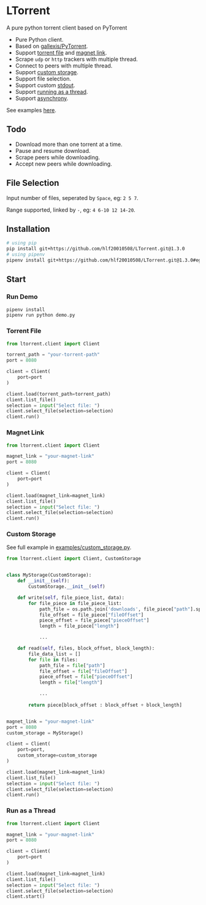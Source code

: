 
# LTorrent
A pure python torrent client based on PyTorrent

- Pure Python client.
- Based on [gallexis/PyTorrent](https://github.com/gallexis/PyTorrent).
- Support [torrent file](#torrent-file) and [magnet link](#magnet-link).
- Scrape `udp` or `http` trackers with multiple thread.
- Connect to peers with multiple thread.
- Support [custom storage](#custom-storage).
- Support file selection.
- Support custom [stdout](https://github.com/hlf20010508/LTorrent/tree/master/examples/custom_stdout.py).
- Support [running as a thread](#run-as-a-thread).
- Support [asynchrony](https://github.com/hlf20010508/LTorrent/tree/master/examples/async.py).

See examples [here](https://github.com/hlf20010508/LTorrent/tree/master/examples).

## Todo
- Download more than one torrent at a time.
- Pause and resume download.
- Scrape peers while downloading.
- Accept new peers while downloading.

## File Selection
Input number of files, seperated by `Space`, eg: `2 5 7`.

Range supported, linked by `-`, eg: `4 6-10 12 14-20`.

## Installation
```sh
# using pip
pip install git+https://github.com/hlf20010508/LTorrent.git@1.3.0
# using pipenv
pipenv install git+https://github.com/hlf20010508/LTorrent.git@1.3.0#egg=LTorrent
```

## Start
### Run Demo
```sh
pipenv install
pipenv run python demo.py
```

### Torrent File
```py
from ltorrent.client import Client

torrent_path = "your-torrent-path"
port = 8080

client = Client(
    port=port
)

client.load(torrent_path=torrent_path)
client.list_file()
selection = input("Select file: ")
client.select_file(selection=selection)
client.run()
```

### Magnet Link
```py
from ltorrent.client import Client

magnet_link = "your-magnet-link"
port = 8080

client = Client(
    port=port
)

client.load(magnet_link=magnet_link)
client.list_file()
selection = input("Select file: ")
client.select_file(selection=selection)
client.run()
```

### Custom Storage
See full example in [examples/custom_storage.py](https://github.com/hlf20010508/LTorrent/tree/master/examples/custom_storage.py).
```py
from ltorrent.client import Client, CustomStorage


class MyStorage(CustomStorage):
    def __init__(self):
        CustomStorage.__init__(self)

    def write(self, file_piece_list, data):
        for file_piece in file_piece_list:
            path_file = os.path.join('downloads', file_piece["path"].split('/')[-1])
            file_offset = file_piece["fileOffset"]
            piece_offset = file_piece["pieceOffset"]
            length = file_piece["length"]

            ...

    def read(self, files, block_offset, block_length):
        file_data_list = []
        for file in files:
            path_file = file["path"]
            file_offset = file["fileOffset"]
            piece_offset = file["pieceOffset"]
            length = file["length"]

            ...
        
        return piece[block_offset : block_offset + block_length]


magnet_link = "your-magnet-link"
port = 8080
custom_storage = MyStorage()

client = Client(
    port=port,
    custom_storage=custom_storage
)

client.load(magnet_link=magnet_link)
client.list_file()
selection = input("Select file: ")
client.select_file(selection=selection)
client.run()
```

### Run as a Thread
```py
from ltorrent.client import Client

magnet_link = "your-magnet-link"
port = 8080

client = Client(
    port=port
)

client.load(magnet_link=magnet_link)
client.list_file()
selection = input("Select file: ")
client.select_file(selection=selection)
client.start()
```
